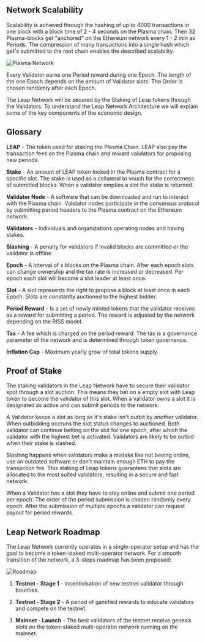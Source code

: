 
## Network Scalability

Scalability is achieved through the hashing of up to 4000 transactions in one block with a block time of 2 - 4 seconds on the Plasma chain. Then 32 Plasma-blocks get "anchored" on the Ethereum network every 1 - 2 min as Periods. The compression of many transactions into a single hash which get's submitted to the root chain enables the described scalability.

![Plasma Network](/img/val-img1.svg "Description of the Plasma Network")

Every Validator earns one Period reward during one Epoch. The length of the one Epoch depends on the amount of Validator slots. The Order is chosen randomly after each Epoch.

The Leap Network will be secured by the Staking of Leap tokens through the Validators. To understand the Leap Network Architecture we will explain some of the key components of the economic design. 

## Glossary

**LEAP** - The token used for staking the Plasma Chain. LEAP also pay the transaction fees on the Plasma chain and reward validators for proposing new periods.

**Stake** - An amount of LEAP token locked in the Plasma contract for a specific slot. The stake is used as a collateral to vouch for the correctness of submitted blocks. When a validator empties a slot the stake is returned.

**Validator Node** - A software that can be downloaded and run to interact with the Plasma chain. Validator nodes participate in the consensus protocol by submitting period headers to the Plasma contract on the Ethereum network. 

**Validators** - Individuals and organizations operating nodes and having stakes.

**Slashing** - A penalty for validators if invalid blocks are committed or the validator is offline.

**Epoch** - A interval of x blocks on the Plasma chain. After each epoch slots can change ownership and the tax rate is increased or decreased. Per epoch each slot will become a slot leader at least once.

**Slot** - A slot represents the right to propose a block at least once in each Epoch. Slots are constantly auctioned to the highest bidder. 

**Period Reward** - Is a set of newly minted tokens that the validator receives as a reward for submitting a period. The reward is adjusted by the network depending on the RISS model.

**Tax** - A fee which is charged on the period reward. The tax is a governance parameter of the network and is determined through token governance.

**Inflation Cap** - Maximum yearly grow of total tokens supply.

## Proof of Stake

The staking validators in the Leap Network have to secure their validator spot through a slot auction. This means they bet on a empty slot with Leap token to become the validator of this slot. When a validator owns a slot it is designated as active and can submit periods to the network.

A Validator keeps a slot as long as it's stake isn't outbit by another validator. When outbidding occruns the slot status changes to auctioned. Both validator can continue betting on the slot for one epoch, after which the validator with the highest bet is activated. Validators are likely to be outbid when their stake is slashed.

Slashing happens when validators make a mistake like not beeing online, use an outdated software or don't maintain enough ETH to pay the transaction fee. This staking of Leap tokens guarantees that slots are allocated to the most suited validators, resulting in a secure and fast network.

When a Validator has a slot they have to stay online and submit one period per epoch. The order of the period submission is chosen randomly every epoch. After the submission of multiple epochs a validator can request payout for period rewards.

## Leap Network Roadmap 

The Leap Network currently operates in a single-operator setup and has the goal to become a token-staked multi-operator network. For a smooth transition of the network, a 3-steps roadmap has been proposed:

![Roadmap](/img/val-img3.svg "Roadmap")

1. **Testnet - Stage 1** - Incentivisation of new testnet validator through bounties.

2. **Testnet - Stage 2** - A period of gamified rewards to educate validators and compete on the testnet.

3. **Mainnet - Launch** - The best validators of the testnet receive genesis slots on the token-staked multi-operator network running on the mainnet.


